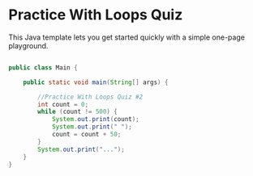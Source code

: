 # Practice With Loops Quiz

This Java template lets you get started quickly with a simple one-page playground.

```java runnable

public class Main {

    public static void main(String[] args) {

        //Practice With Loops Quiz #2
        int count = 0;
        while (count != 500) {   
            System.out.print(count);
            System.out.print(" ");   
            count = count + 50;
        }
        System.out.print("...");
    }
}
```
